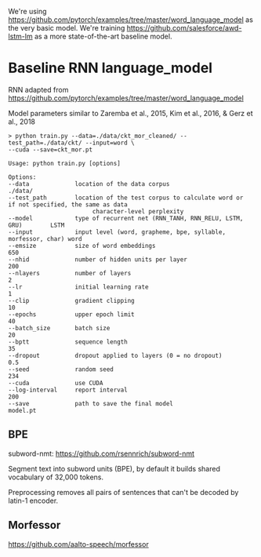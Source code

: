 We're using https://github.com/pytorch/examples/tree/master/word_language_model as the very basic model.
We're training https://github.com/salesforce/awd-lstm-lm as a more state-of-the-art baseline model.



# Baseline RNN language_model

RNN adapted from https://github.com/pytorch/examples/tree/master/word_language_model

Model parameters similar to Zaremba et al., 2015, Kim et al., 2016, & Gerz et al., 2018

```
> python train.py --data=./data/ckt_mor_cleaned/ --test_path=./data/ckt/ --input=word \
--cuda --save=ckt_mor.pt

Usage: python train.py [options]
                    
Options:
--data             location of the data corpus                                  ./data/
--test_path        location of the test corpus to calculate word or             if not specified, the same as data
                        character-level perplexity 
--model            type of recurrent net (RNN_TANH, RNN_RELU, LSTM, GRU)        LSTM
--input            input level (word, grapheme, bpe, syllable, morfessor, char) word
--emsize           size of word embeddings                                      650
--nhid             number of hidden units per layer                             200
--nlayers          number of layers                                             2
--lr               initial learning rate                                        1
--clip             gradient clipping                                            10
--epochs           upper epoch limit                                            40
--batch_size       batch size                                                   20
--bptt             sequence length                                              35
--dropout          dropout applied to layers (0 = no dropout)                   0.5
--seed             random seed                                                  234
--cuda             use CUDA
--log-interval     report interval                                              200
--save             path to save the final model                                 model.pt
```
## BPE 
subword-nmt: https://github.com/rsennrich/subword-nmt

Segment text into subword units (BPE), by default it builds shared vocabulary of
32,000 tokens.

Preprocessing removes all pairs of sentences that can't be decoded by latin-1
encoder.

## Morfessor
https://github.com/aalto-speech/morfessor

